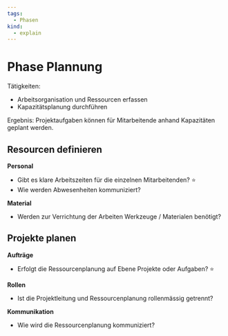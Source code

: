 ```yaml
---
tags:
  - Phasen
kind:
  - explain
---
```

# Phase Plannung

Tätigkeiten:

* Arbeitsorganisation und Ressourcen erfassen
* Kapazitätsplanung durchführen

Ergebnis: Projektaufgaben können für Mitarbeitende anhand Kapazitäten geplant werden.

## Resourcen definieren

**Personal**

* Gibt es klare Arbeitszeiten für die einzelnen Mitarbeitenden? ⭐
* Wie werden Abwesenheiten kommuniziert?

**Material**

* Werden zur Verrichtung der Arbeiten Werkzeuge / Materialen benötigt?

## Projekte planen

**Aufträge**

* Erfolgt die Ressourcenplanung auf Ebene Projekte oder Aufgaben? ⭐

**Rollen**

* Ist die Projektleitung und Ressourcenplanung rollenmässig getrennt?

**Kommunikation**

* Wie wird die Ressourcenplanung kommuniziert?